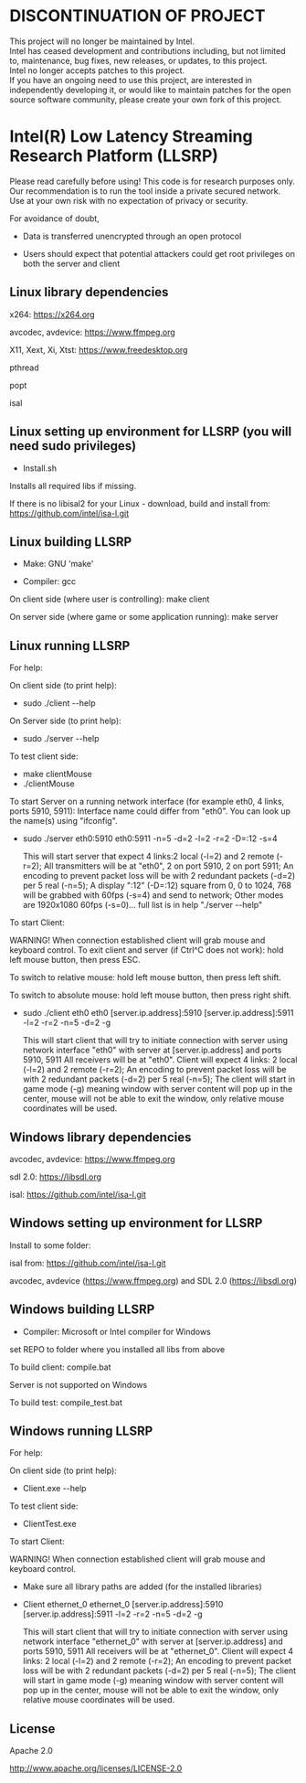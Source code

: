 # DISCONTINUATION OF PROJECT #  
This project will no longer be maintained by Intel.  
Intel has ceased development and contributions including, but not limited to, maintenance, bug fixes, new releases, or updates, to this project.  
Intel no longer accepts patches to this project.  
 If you have an ongoing need to use this project, are interested in independently developing it, or would like to maintain patches for the open source software community, please create your own fork of this project.  
  
Intel(R) Low Latency Streaming Research Platform (LLSRP)
=================================================

Please read carefully before using! This code is for research purposes only.
Our recommendation is to run the tool inside a private secured network.
Use at your own risk with no expectation of privacy or security.

For avoidance of doubt,

* Data is transferred unencrypted through an open protocol

* Users should expect that potential attackers could get root privileges on both the server and client

Linux library dependencies
--------------

x264: https://x264.org

avcodec, avdevice: https://www.ffmpeg.org

X11, Xext, Xi, Xtst: https://www.freedesktop.org

pthread

popt

isal

Linux setting up environment for LLSRP (you will need sudo privileges)
--------------

* Install.sh

Installs all required libs if missing.

If there is no libisal2 for your Linux - download, build and install from:
https://github.com/intel/isa-l.git

Linux building LLSRP
--------------

* Make: GNU 'make'

* Compiler: gcc

On client side (where user is controlling):
  make client

On server side (where game or some application running):
  make server

Linux running LLSRP
--------------

For help:

On client side (to print help):
* sudo ./client --help

On Server side (to print help):
* sudo ./server --help

To test client side:
* make clientMouse
* ./clientMouse

To start Server on a running network interface (for example eth0, 4 links, ports 5910, 5911):
  Interface name could differ from "eth0". You can look up the name(s) using "ifconfig".

* sudo ./server eth0:5910 eth0:5911 -n=5 -d=2 -l=2 -r=2 -D=:12 -s=4

  This will start server that expect 4 links:2 local (-l=2) and 2 remote (-r=2);
  All transmitters will be at "eth0", 2 on port 5910, 2 on port 5911;
  An encoding to prevent packet loss will be with 2 redundant packets (-d=2) per 5 real (-n=5);
  A display ":12" (-D=:12) square from 0, 0 to 1024, 768 will be grabbed with 60fps (-s=4) and send to network;
  Other modes are 1920x1080 60fps (-s=0)... full list is in help "./server --help"

To start Client:

  WARNING! When connection established client will grab mouse and keyboard control.
  To exit client and server (if Ctrl^C does not work): hold left mouse button, then press ESC.

  To switch to relative mouse: hold left mouse button, then press left shift.

  To switch to absolute mouse: hold left mouse button, then press right shift.

* sudo ./client eth0 eth0 [server.ip.address]:5910 [server.ip.address]:5911 -l=2 -r=2 -n=5 -d=2 -g

  This will start client that will try to initiate connection with server using
  network interface "eth0" with server at [server.ip.address] and ports 5910, 5911
  All receivers will be at "eth0". Client will expect 4 links: 2 local (-l=2) and 2 remote (-r=2);
  An encoding to prevent packet loss will be with 2 redundant packets (-d=2) per 5 real (-n=5);
  The client will start in game mode (-g) meaning window with server content will pop up
  in the center, mouse will not be able to exit the window, only relative mouse coordinates
  will be used.

Windows library dependencies
--------------

avcodec, avdevice: https://www.ffmpeg.org

sdl 2.0: https://libsdl.org

isal: https://github.com/intel/isa-l.git

Windows setting up environment for LLSRP
--------------

Install to some folder:

isal from: https://github.com/intel/isa-l.git

avcodec, avdevice (https://www.ffmpeg.org) and SDL 2.0 (https://libsdl.org)

Windows building LLSRP
--------------

* Compiler: Microsoft or Intel compiler for Windows

set REPO to folder where you installed all libs from above

To build client: compile.bat

Server is not supported on Windows

To build test: compile_test.bat

Windows running LLSRP
--------------

For help:

On client side (to print help):
* Client.exe --help

To test client side:
* ClientTest.exe

To start Client:

  WARNING! When connection established client will grab mouse and keyboard control.

* Make sure all library paths are added (for the installed libraries)

* Client ethernet_0 ethernet_0 [server.ip.address]:5910 [server.ip.address]:5911 -l=2 -r=2 -n=5 -d=2 -g

  This will start client that will try to initiate connection with server using
  network interface "ethernet_0" with server at [server.ip.address] and ports 5910, 5911
  All receivers will be at "ethernet_0". Client will expect 4 links: 2 local (-l=2) and 2 remote (-r=2);
  An encoding to prevent packet loss will be with 2 redundant packets (-d=2) per 5 real (-n=5);
  The client will start in game mode (-g) meaning window with server content will pop up
  in the center, mouse will not be able to exit the window, only relative mouse coordinates
  will be used.

License
--------------

Apache 2.0

http://www.apache.org/licenses/LICENSE-2.0
